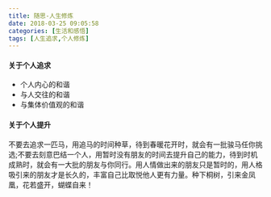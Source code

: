 ```yaml
---
title: 随思-人生修炼
date: 2018-03-25 09:05:58
categories: [生活和感悟]
tags: [人生追求,个人修炼]
---
```



#### 关于个人追求

* 个人内心的和谐
* 与人交往的和谐
* 与集体价值观的和谐


#### 关于个人提升

不要去追求一匹马，用追马的时间种草，待到春暖花开时，就会有一批骏马任你挑选;不要去刻意巴结一个人，用暂时没有朋友的时间去提升自己的能力，待到时机成熟时，就会有一大批的朋友与你同行。用人情做出来的朋友只是暂时的，用人格吸引来的朋友才是长久的，丰富自己比取悦他人更有力量。种下桐树，引来金凤凰，花若盛开，蝴蝶自来！

